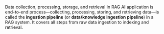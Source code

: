 Data collection, processing, storage, and retrieval in RAG AI application is end-to-end process—collecting, processing, storing, and retrieving data—is called the **ingestion pipeline** (or **data/knowledge ingestion pipeline**) in a RAG system. It covers all steps from raw data ingestion to indexing and retrieval.
